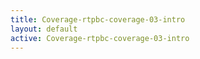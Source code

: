 ```yaml
---
title: Coverage-rtpbc-coverage-03-intro
layout: default
active: Coverage-rtpbc-coverage-03-intro
---
```


